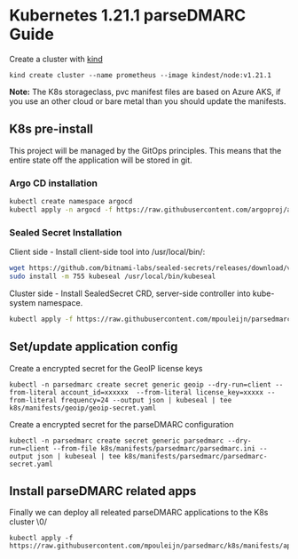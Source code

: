 # Kubernetes 1.21.1 parseDMARC Guide

Create a cluster with [kind](https://kind.sigs.k8s.io/docs/user/quick-start/)
```
kind create cluster --name prometheus --image kindest/node:v1.21.1
```

**Note:** The K8s storageclass, pvc manifest files are based on Azure AKS, if you use an other cloud or bare metal than you should update the manifests.

## K8s pre-install

This project will be managed by the GitOps principles. This means that the entire state off the application will be stored in git.

### Argo CD installation

```bash
kubectl create namespace argocd
kubectl apply -n argocd -f https://raw.githubusercontent.com/argoproj/argo-cd/stable/manifests/install.yaml
```

### Sealed Secret Installation

Client side - Install client-side tool into /usr/local/bin/:

```Bash
wget https://github.com/bitnami-labs/sealed-secrets/releases/download/v0.16.0/kubeseal-linux-amd64 -O kubeseal
sudo install -m 755 kubeseal /usr/local/bin/kubeseal
```

Cluster side - Install SealedSecret CRD, server-side controller into kube-system namespace.

```bash
kubectl apply -f https://raw.githubusercontent.com/mpouleijn/parsedmarc/k8s/manifests/sealed-secrets-app.yaml
```

## Set/update application config

Create a encrypted secret for the GeoIP license keys
```shell
kubectl -n parsedmarc create secret generic geoip --dry-run=client --from-literal account_id=xxxxxx  --from-literal license_key=xxxxx --from-literal frequency=24 --output json | kubeseal | tee k8s/manifests/geoip/geoip-secret.yaml
```

Create a encrypted secret for the parseDMARC configuration
```shell
kubectl -n parsedmarc create secret generic parsedmarc --dry-run=client --from-file k8s/manifests/parsedmarc/parsedmarc.ini --output json | kubeseal | tee k8s/manifests/parsedmarc/parsedmarc-secret.yaml
```

## Install parseDMARC related apps
Finally we can deploy all releated parseDMARC applications to the K8s cluster \0/
```shell
kubectl apply -f https://raw.githubusercontent.com/mpouleijn/parsedmarc/k8s/manifests/apps.yaml
```